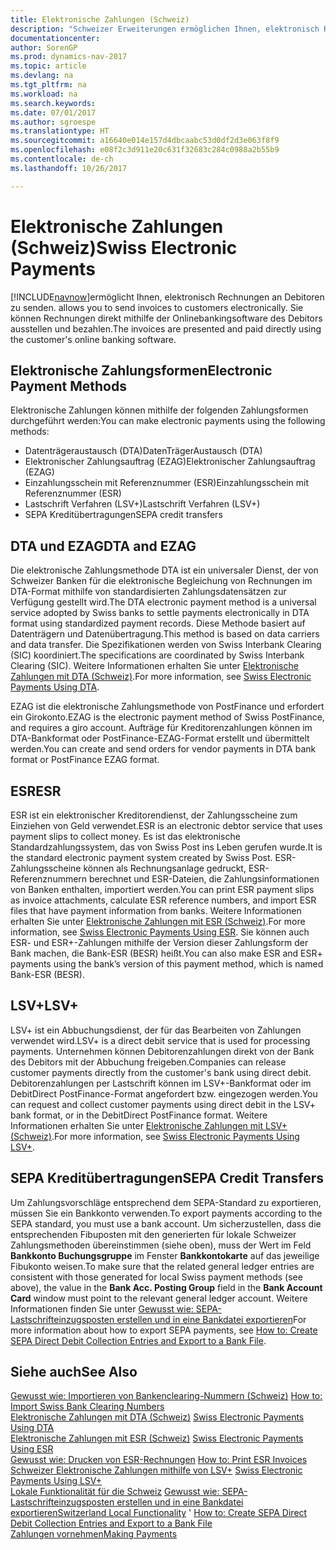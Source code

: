 ```yaml
---
title: Elektronische Zahlungen (Schweiz)
description: "Schweizer Erweiterungen ermöglichen Ihnen, elektronisch Rechnungen an Debitoren zu senden. Sie können Rechnungen direkt mithilfe der Onlinebankingsoftware des Debitors ausstellen und bezahlen."
documentationcenter: 
author: SorenGP
ms.prod: dynamics-nav-2017
ms.topic: article
ms.devlang: na
ms.tgt_pltfrm: na
ms.workload: na
ms.search.keywords: 
ms.date: 07/01/2017
ms.author: sgroespe
ms.translationtype: HT
ms.sourcegitcommit: a16640e014e157d4dbcaabc53d0df2d3e063f8f9
ms.openlocfilehash: e08f2c3d911e20c631f32683c284c0988a2b55b9
ms.contentlocale: de-ch
ms.lasthandoff: 10/26/2017

---
```

# <a name="swiss-electronic-payments"></a><span data-ttu-id="5e4b9-104">Elektronische Zahlungen (Schweiz)</span><span class="sxs-lookup"><span data-stu-id="5e4b9-104">Swiss Electronic Payments</span></span>
[!INCLUDE[navnow](../../includes/navnow_md.md)]<span data-ttu-id="5e4b9-105">ermöglicht Ihnen, elektronisch Rechnungen an Debitoren zu senden.</span><span class="sxs-lookup"><span data-stu-id="5e4b9-105"> allows you to send invoices to customers electronically.</span></span> <span data-ttu-id="5e4b9-106">Sie können Rechnungen direkt mithilfe der Onlinebankingsoftware des Debitors ausstellen und bezahlen.</span><span class="sxs-lookup"><span data-stu-id="5e4b9-106">The invoices are presented and paid directly using the customer's online banking software.</span></span>  

## <a name="electronic-payment-methods"></a><span data-ttu-id="5e4b9-107">Elektronische Zahlungsformen</span><span class="sxs-lookup"><span data-stu-id="5e4b9-107">Electronic Payment Methods</span></span>  
<span data-ttu-id="5e4b9-108">Elektronische Zahlungen können mithilfe der folgenden Zahlungsformen durchgeführt werden:</span><span class="sxs-lookup"><span data-stu-id="5e4b9-108">You can make electronic payments using the following methods:</span></span>  

- <span data-ttu-id="5e4b9-109">Datenträgeraustausch (DTA)</span><span class="sxs-lookup"><span data-stu-id="5e4b9-109">DatenTrägerAustausch (DTA)</span></span>  
- <span data-ttu-id="5e4b9-110">Elektronischer Zahlungsauftrag (EZAG)</span><span class="sxs-lookup"><span data-stu-id="5e4b9-110">Elektronischer Zahlungsauftrag (EZAG)</span></span>  
- <span data-ttu-id="5e4b9-111">Einzahlungsschein mit Referenznummer (ESR)</span><span class="sxs-lookup"><span data-stu-id="5e4b9-111">Einzahlungsschein mit Referenznummer (ESR)</span></span>  
- <span data-ttu-id="5e4b9-112">Lastschrift Verfahren (LSV+)</span><span class="sxs-lookup"><span data-stu-id="5e4b9-112">Lastschrift Verfahren (LSV+)</span></span>  
- <span data-ttu-id="5e4b9-113">SEPA Kreditübertragungen</span><span class="sxs-lookup"><span data-stu-id="5e4b9-113">SEPA credit transfers</span></span>  

## <a name="dta-and-ezag"></a><span data-ttu-id="5e4b9-114">DTA und EZAG</span><span class="sxs-lookup"><span data-stu-id="5e4b9-114">DTA and EZAG</span></span>  
<span data-ttu-id="5e4b9-115">Die elektronische Zahlungsmethode DTA ist ein universaler Dienst, der von Schweizer Banken für die elektronische Begleichung von Rechnungen im DTA-Format mithilfe von standardisierten Zahlungsdatensätzen zur Verfügung gestellt wird.</span><span class="sxs-lookup"><span data-stu-id="5e4b9-115">The DTA electronic payment method is a universal service adopted by Swiss banks to settle payments electronically in DTA format using standardized payment records.</span></span> <span data-ttu-id="5e4b9-116">Diese Methode basiert auf Datenträgern und Datenübertragung.</span><span class="sxs-lookup"><span data-stu-id="5e4b9-116">This method is based on data carriers and data transfer.</span></span> <span data-ttu-id="5e4b9-117">Die Spezifikationen werden von Swiss Interbank Clearing (SIC) koordiniert.</span><span class="sxs-lookup"><span data-stu-id="5e4b9-117">The specifications are coordinated by Swiss Interbank Clearing (SIC).</span></span> <span data-ttu-id="5e4b9-118">Weitere Informationen erhalten Sie unter [Elektronische Zahlungen mit DTA (Schweiz)](swiss-electronic-payments-using-dta.md).</span><span class="sxs-lookup"><span data-stu-id="5e4b9-118">For more information, see [Swiss Electronic Payments Using DTA](swiss-electronic-payments-using-dta.md).</span></span>  

<span data-ttu-id="5e4b9-119">EZAG ist die elektronische Zahlungsmethode von PostFinance und erfordert ein Girokonto.</span><span class="sxs-lookup"><span data-stu-id="5e4b9-119">EZAG is the electronic payment method of Swiss PostFinance, and requires a giro account.</span></span> <span data-ttu-id="5e4b9-120">Aufträge für Kreditorenzahlungen können im DTA-Bankformat oder PostFinance-EZAG-Format erstellt und übermittelt werden.</span><span class="sxs-lookup"><span data-stu-id="5e4b9-120">You can create and send orders for vendor payments in DTA bank format or PostFinance EZAG format.</span></span>  

## <a name="esr"></a><span data-ttu-id="5e4b9-121">ESR</span><span class="sxs-lookup"><span data-stu-id="5e4b9-121">ESR</span></span>  
<span data-ttu-id="5e4b9-122">ESR ist ein elektronischer Kreditorendienst, der Zahlungsscheine zum Einziehen von Geld verwendet.</span><span class="sxs-lookup"><span data-stu-id="5e4b9-122">ESR is an electronic debtor service that uses payment slips to collect money.</span></span> <span data-ttu-id="5e4b9-123">Es ist das elektronische Standardzahlungssystem, das von Swiss Post ins Leben gerufen wurde.</span><span class="sxs-lookup"><span data-stu-id="5e4b9-123">It is the standard electronic payment system created by Swiss Post.</span></span> <span data-ttu-id="5e4b9-124">ESR-Zahlungsscheine können als Rechnungsanlage gedruckt, ESR-Referenznummern berechnet und ESR-Dateien, die Zahlungsinformationen von Banken enthalten, importiert werden.</span><span class="sxs-lookup"><span data-stu-id="5e4b9-124">You can print ESR payment slips as invoice attachments, calculate ESR reference numbers, and import ESR files that have payment information from banks.</span></span> <span data-ttu-id="5e4b9-125">Weitere Informationen erhalten Sie unter [Elektronische Zahlungen mit ESR (Schweiz)](how-to-print-esr-invoices.md).</span><span class="sxs-lookup"><span data-stu-id="5e4b9-125">For more information, see [Swiss Electronic Payments Using ESR](how-to-print-esr-invoices.md).</span></span> <span data-ttu-id="5e4b9-126">Sie können auch ESR- und ESR+-Zahlungen mithilfe der Version dieser Zahlungsform der Bank machen, die Bank-ESR (BESR) heißt.</span><span class="sxs-lookup"><span data-stu-id="5e4b9-126">You can also make ESR and ESR+ payments using the bank’s version of this payment method, which is named Bank-ESR (BESR).</span></span>  

## <a name="lsv"></a><span data-ttu-id="5e4b9-127">LSV+</span><span class="sxs-lookup"><span data-stu-id="5e4b9-127">LSV+</span></span>  
<span data-ttu-id="5e4b9-128">LSV+ ist ein Abbuchungsdienst, der für das Bearbeiten von Zahlungen verwendet wird.</span><span class="sxs-lookup"><span data-stu-id="5e4b9-128">LSV+ is a direct debit service that is used for processing payments.</span></span> <span data-ttu-id="5e4b9-129">Unternehmen können Debitorenzahlungen direkt von der Bank des Debitors mit der Abbuchung freigeben.</span><span class="sxs-lookup"><span data-stu-id="5e4b9-129">Companies can release customer payments directly from the customer's bank using direct debit.</span></span> <span data-ttu-id="5e4b9-130">Debitorenzahlungen per Lastschrift können im LSV+-Bankformat oder im DebitDirect PostFinance-Format angefordert bzw. eingezogen werden.</span><span class="sxs-lookup"><span data-stu-id="5e4b9-130">You can request and collect customer payments using direct debit in the LSV+ bank format, or in the DebitDirect PostFinance format.</span></span> <span data-ttu-id="5e4b9-131">Weitere Informationen erhalten Sie unter [Elektronische Zahlungen mit LSV+ (Schweiz)](swiss-electronic-payments-using-lsv-.md).</span><span class="sxs-lookup"><span data-stu-id="5e4b9-131">For more information, see [Swiss Electronic Payments Using LSV+](swiss-electronic-payments-using-lsv-.md).</span></span>  

## <a name="sepa-credit-transfers"></a><span data-ttu-id="5e4b9-132">SEPA Kreditübertragungen</span><span class="sxs-lookup"><span data-stu-id="5e4b9-132">SEPA Credit Transfers</span></span>  
<span data-ttu-id="5e4b9-133">Um Zahlungsvorschläge entsprechend dem SEPA-Standard zu exportieren, müssen Sie ein Bankkonto verwenden.</span><span class="sxs-lookup"><span data-stu-id="5e4b9-133">To export payments according to the SEPA standard, you must use a bank account.</span></span> <span data-ttu-id="5e4b9-134">Um sicherzustellen, dass die entsprechenden Fibuposten mit den generierten für lokale Schweizer Zahlungsmethoden übereinstimmen (siehe oben), muss der Wert im Feld **Bankkonto Buchungsgruppe** im Fenster **Bankkontokarte** auf das jeweilige Fibukonto weisen.</span><span class="sxs-lookup"><span data-stu-id="5e4b9-134">To make sure that the related general ledger entries are consistent with those generated for local Swiss payment methods (see above), the value in the **Bank Acc. Posting Group** field in the **Bank Account Card** window must point to the relevant general ledger account.</span></span> <span data-ttu-id="5e4b9-135">Weitere Informationen finden Sie unter [Gewusst wie: SEPA-Lastschrifteinzugsposten erstellen und in eine Bankdatei exportieren](../../finance-how-create-sepa-direct-debit-collection-entries-export-bank-file.md)</span><span class="sxs-lookup"><span data-stu-id="5e4b9-135">For more information about how to export SEPA payments, see [How to: Create SEPA Direct Debit Collection Entries and Export to a Bank File](../../finance-how-create-sepa-direct-debit-collection-entries-export-bank-file.md).</span></span>  

## <a name="see-also"></a><span data-ttu-id="5e4b9-136">Siehe auch</span><span class="sxs-lookup"><span data-stu-id="5e4b9-136">See Also</span></span>  
 <span data-ttu-id="5e4b9-137">[Gewusst wie: Importieren von Bankenclearing-Nummern (Schweiz)](how-to-import-swiss-bank-clearing-numbers.md) </span><span class="sxs-lookup"><span data-stu-id="5e4b9-137">[How to: Import Swiss Bank Clearing Numbers](how-to-import-swiss-bank-clearing-numbers.md) </span></span>  
 <span data-ttu-id="5e4b9-138">[Elektronische Zahlungen mit DTA (Schweiz)](swiss-electronic-payments-using-dta.md) </span><span class="sxs-lookup"><span data-stu-id="5e4b9-138">[Swiss Electronic Payments Using DTA](swiss-electronic-payments-using-dta.md) </span></span>  
 <span data-ttu-id="5e4b9-139">[Elektronische Zahlungen mit ESR (Schweiz)](swiss-electronic-payments-using-esr.md) </span><span class="sxs-lookup"><span data-stu-id="5e4b9-139">[Swiss Electronic Payments Using ESR](swiss-electronic-payments-using-esr.md) </span></span>  
 <span data-ttu-id="5e4b9-140">[Gewusst wie: Drucken von ESR-Rechnungen](how-to-print-esr-invoices.md) </span><span class="sxs-lookup"><span data-stu-id="5e4b9-140">[How to: Print ESR Invoices](how-to-print-esr-invoices.md) </span></span>  
 <span data-ttu-id="5e4b9-141">[Schweizer Elektronische Zahlungen mithilfe von LSV+](swiss-electronic-payments-using-lsv-.md) </span><span class="sxs-lookup"><span data-stu-id="5e4b9-141">[Swiss Electronic Payments Using LSV+](swiss-electronic-payments-using-lsv-.md) </span></span>  
 <span data-ttu-id="5e4b9-142">[Lokale Funktionalität für die Schweiz](switzerland-local-functionality.md) [Gewusst wie: SEPA-Lastschrifteinzugsposten erstellen und in eine Bankdatei exportieren](../../finance-how-create-sepa-direct-debit-collection-entries-export-bank-file.md)</span><span class="sxs-lookup"><span data-stu-id="5e4b9-142">[Switzerland Local Functionality](switzerland-local-functionality.md)  ' [How to: Create SEPA Direct Debit Collection Entries and Export to a Bank File](../../finance-how-create-sepa-direct-debit-collection-entries-export-bank-file.md)</span></span>  
 [<span data-ttu-id="5e4b9-143">Zahlungen vornehmen</span><span class="sxs-lookup"><span data-stu-id="5e4b9-143">Making Payments</span></span>](../../payables-make-payments.md)

